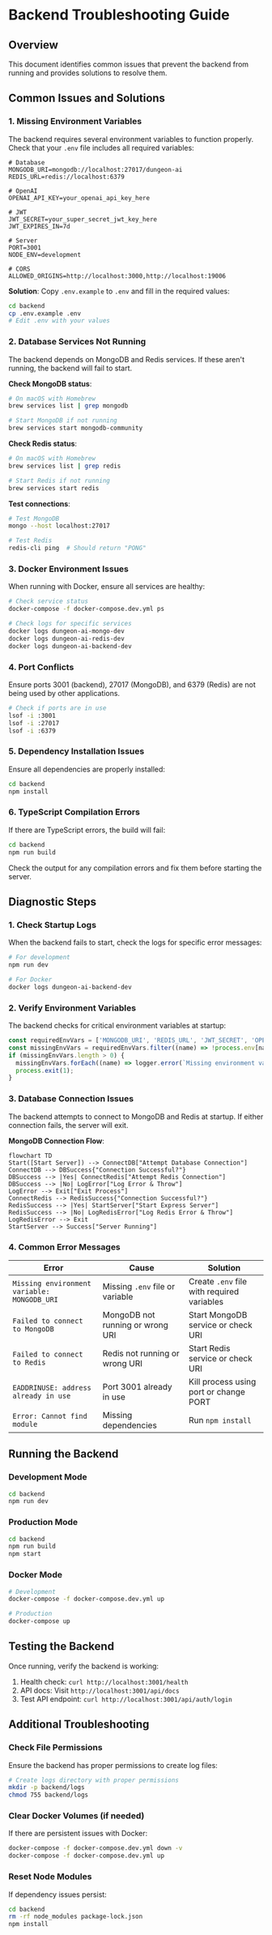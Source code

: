 # Backend Troubleshooting Guide

## Overview
This document identifies common issues that prevent the backend from running and provides solutions to resolve them.

## Common Issues and Solutions

### 1. Missing Environment Variables
The backend requires several environment variables to function properly. Check that your `.env` file includes all required variables:

```env
# Database
MONGODB_URI=mongodb://localhost:27017/dungeon-ai
REDIS_URL=redis://localhost:6379

# OpenAI
OPENAI_API_KEY=your_openai_api_key_here

# JWT
JWT_SECRET=your_super_secret_jwt_key_here
JWT_EXPIRES_IN=7d

# Server
PORT=3001
NODE_ENV=development

# CORS
ALLOWED_ORIGINS=http://localhost:3000,http://localhost:19006
```

**Solution**: Copy `.env.example` to `.env` and fill in the required values:
```bash
cd backend
cp .env.example .env
# Edit .env with your values
```

### 2. Database Services Not Running
The backend depends on MongoDB and Redis services. If these aren't running, the backend will fail to start.

**Check MongoDB status**:
```bash
# On macOS with Homebrew
brew services list | grep mongodb

# Start MongoDB if not running
brew services start mongodb-community
```

**Check Redis status**:
```bash
# On macOS with Homebrew
brew services list | grep redis

# Start Redis if not running
brew services start redis
```

**Test connections**:
```bash
# Test MongoDB
mongo --host localhost:27017

# Test Redis
redis-cli ping  # Should return "PONG"
```

### 3. Docker Environment Issues
When running with Docker, ensure all services are healthy:

```bash
# Check service status
docker-compose -f docker-compose.dev.yml ps

# Check logs for specific services
docker logs dungeon-ai-mongo-dev
docker logs dungeon-ai-redis-dev
docker logs dungeon-ai-backend-dev
```

### 4. Port Conflicts
Ensure ports 3001 (backend), 27017 (MongoDB), and 6379 (Redis) are not being used by other applications.

```bash
# Check if ports are in use
lsof -i :3001
lsof -i :27017
lsof -i :6379
```

### 5. Dependency Installation Issues
Ensure all dependencies are properly installed:

```bash
cd backend
npm install
```

### 6. TypeScript Compilation Errors
If there are TypeScript errors, the build will fail:

```bash
cd backend
npm run build
```

Check the output for any compilation errors and fix them before starting the server.

## Diagnostic Steps

### 1. Check Startup Logs
When the backend fails to start, check the logs for specific error messages:

```bash
# For development
npm run dev

# For Docker
docker logs dungeon-ai-backend-dev
```

### 2. Verify Environment Variables
The backend checks for critical environment variables at startup:

```typescript
const requiredEnvVars = ['MONGODB_URI', 'REDIS_URL', 'JWT_SECRET', 'OPENAI_API_KEY'];
const missingEnvVars = requiredEnvVars.filter((name) => !process.env[name]);
if (missingEnvVars.length > 0) {
  missingEnvVars.forEach((name) => logger.error(`Missing environment variable: ${name}`));
  process.exit(1);
}
```

### 3. Database Connection Issues
The backend attempts to connect to MongoDB and Redis at startup. If either connection fails, the server will exit.

**MongoDB Connection Flow**:
```mermaid
flowchart TD
Start([Start Server]) --> ConnectDB["Attempt Database Connection"]
ConnectDB --> DBSuccess{"Connection Successful?"}
DBSuccess --> |Yes| ConnectRedis["Attempt Redis Connection"]
DBSuccess --> |No| LogError["Log Error & Throw"]
LogError --> Exit["Exit Process"]
ConnectRedis --> RedisSuccess{"Connection Successful?"}
RedisSuccess --> |Yes| StartServer["Start Express Server"]
RedisSuccess --> |No| LogRedisError["Log Redis Error & Throw"]
LogRedisError --> Exit
StartServer --> Success["Server Running"]
```

### 4. Common Error Messages

| Error | Cause | Solution |
|-------|-------|----------|
| `Missing environment variable: MONGODB_URI` | Missing `.env` file or variable | Create `.env` file with required variables |
| `Failed to connect to MongoDB` | MongoDB not running or wrong URI | Start MongoDB service or check URI |
| `Failed to connect to Redis` | Redis not running or wrong URI | Start Redis service or check URI |
| `EADDRINUSE: address already in use` | Port 3001 already in use | Kill process using port or change PORT |
| `Error: Cannot find module` | Missing dependencies | Run `npm install` |

## Running the Backend

### Development Mode
```bash
cd backend
npm run dev
```

### Production Mode
```bash
cd backend
npm run build
npm start
```

### Docker Mode
```bash
# Development
docker-compose -f docker-compose.dev.yml up

# Production
docker-compose up
```

## Testing the Backend

Once running, verify the backend is working:

1. Health check: `curl http://localhost:3001/health`
2. API docs: Visit `http://localhost:3001/api/docs`
3. Test API endpoint: `curl http://localhost:3001/api/auth/login`

## Additional Troubleshooting

### Check File Permissions
Ensure the backend has proper permissions to create log files:

```bash
# Create logs directory with proper permissions
mkdir -p backend/logs
chmod 755 backend/logs
```

### Clear Docker Volumes (if needed)
If there are persistent issues with Docker:

```bash
docker-compose -f docker-compose.dev.yml down -v
docker-compose -f docker-compose.dev.yml up
```

### Reset Node Modules
If dependency issues persist:

```bash
cd backend
rm -rf node_modules package-lock.json
npm install
```